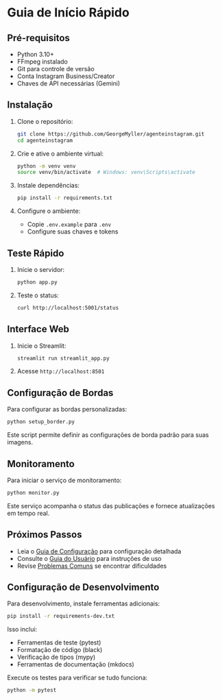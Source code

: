 # Guia de Início Rápido

## Pré-requisitos
- Python 3.10+
- FFmpeg instalado
- Git para controle de versão
- Conta Instagram Business/Creator
- Chaves de API necessárias (Gemini)

## Instalação

1. Clone o repositório:
   ```bash
   git clone https://github.com/GeorgeMyller/agenteinstagram.git
   cd agenteinstagram
   ```

2. Crie e ative o ambiente virtual:
   ```bash
   python -m venv venv
   source venv/bin/activate  # Windows: venv\Scripts\activate
   ```

3. Instale dependências:
   ```bash
   pip install -r requirements.txt
   ```

4. Configure o ambiente:
   - Copie `.env.example` para `.env`
   - Configure suas chaves e tokens

## Teste Rápido
1. Inicie o servidor:
   ```bash
   python app.py
   ```

2. Teste o status:
   ```bash
   curl http://localhost:5001/status
   ```

## Interface Web
1. Inicie o Streamlit:
   ```bash
   streamlit run streamlit_app.py
   ```

2. Acesse `http://localhost:8501`

## Configuração de Bordas

Para configurar as bordas personalizadas:

```bash
python setup_border.py
```

Este script permite definir as configurações de borda padrão para suas imagens.

## Monitoramento

Para iniciar o serviço de monitoramento:

```bash
python monitor.py
```

Este serviço acompanha o status das publicações e fornece atualizações em tempo real.

## Próximos Passos

- Leia o [Guia de Configuração](../guides/configuration.md) para configuração detalhada
- Consulte o [Guia do Usuário](../guides/setup.md) para instruções de uso
- Revise [Problemas Comuns](../troubleshooting/common.md) se encontrar dificuldades

## Configuração de Desenvolvimento

Para desenvolvimento, instale ferramentas adicionais:

```bash
pip install -r requirements-dev.txt
```

Isso inclui:
- Ferramentas de teste (pytest)
- Formatação de código (black)
- Verificação de tipos (mypy)
- Ferramentas de documentação (mkdocs)

Execute os testes para verificar se tudo funciona:
```bash
python -m pytest
```
